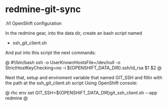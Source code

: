 redmine-git-sync
================

.h1 OpenShift configuration

In the redmine gear, into the data dir, create an bash script named

* ssh_git_client.sh

And put into this script the next commands:

@ 
 #!/bin/bash
 ssh -o UserKnownHostsFile=/dev/null -o StrictHostKeyChecking=no -i ${OPENSHIFT_DATA_DIR}.ssh/id_rsa $1 $2
@

Next that, setup and enviroment variable that named GIT_SSH and fillin with the path at the ssh_git_client.sh script
Using OpenShift console:

@ rhc env set GIT_SSH=${OPENSHIFT_DATA_DIR}git_ssh_client.sh --app redmine @
